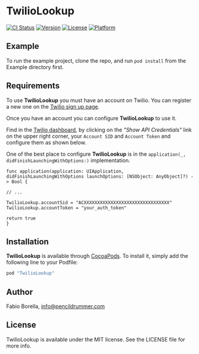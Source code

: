 # TwilioLookup

[![CI Status](http://img.shields.io/travis/pencildrummer/TwilioLookup.svg?style=flat)](https://travis-ci.org/pencildrummer/TwilioLookup)
[![Version](https://img.shields.io/cocoapods/v/TwilioLookup.svg?style=flat)](http://cocoapods.org/pods/TwilioLookup)
[![License](https://img.shields.io/cocoapods/l/TwilioLookup.svg?style=flat)](http://cocoapods.org/pods/TwilioLookup)
[![Platform](https://img.shields.io/cocoapods/p/TwilioLookup.svg?style=flat)](http://cocoapods.org/pods/TwilioLookup)

## Example

To run the example project, clone the repo, and run `pod install` from the Example directory first.

## Requirements

To use __TwilioLookup__ you must have an account on Twilio. You can register a new one on the [Twilio sign up page](https://www.twilio.com/try-twilio).

Once you have an account you can configure __TwilioLookup__ to use it.

Find in the [Twilio dashboard](https://www.twilio.com/console/sms/dashboard), by clicking on the _"Show API Credentials"_ link on the upper right corner, your `Account SID` and `Account Token` and configure them as shown below.

One of the best place to configure __TwilioLookup__ is in the `application(_, didFinishLaunchingWithOptions:)` implementation.

```
func application(application: UIApplication, didFinishLaunchingWithOptions launchOptions: [NSObject: AnyObject]?) -> Bool {

// ...

TwilioLookup.accountSid = "ACXXXXXXXXXXXXXXXXXXXXXXXXXXXXXXXX"
TwilioLookup.accountToken = "your_auth_token"

return true
}
```

## Installation

__TwilioLookup__ is available through [CocoaPods](http://cocoapods.org). To install
it, simply add the following line to your Podfile:

```ruby
pod "TwilioLookup"
```

## Author

Fabio Borella, info@pencildrummer.com

## License

TwilioLookup is available under the MIT license. See the LICENSE file for more info.
